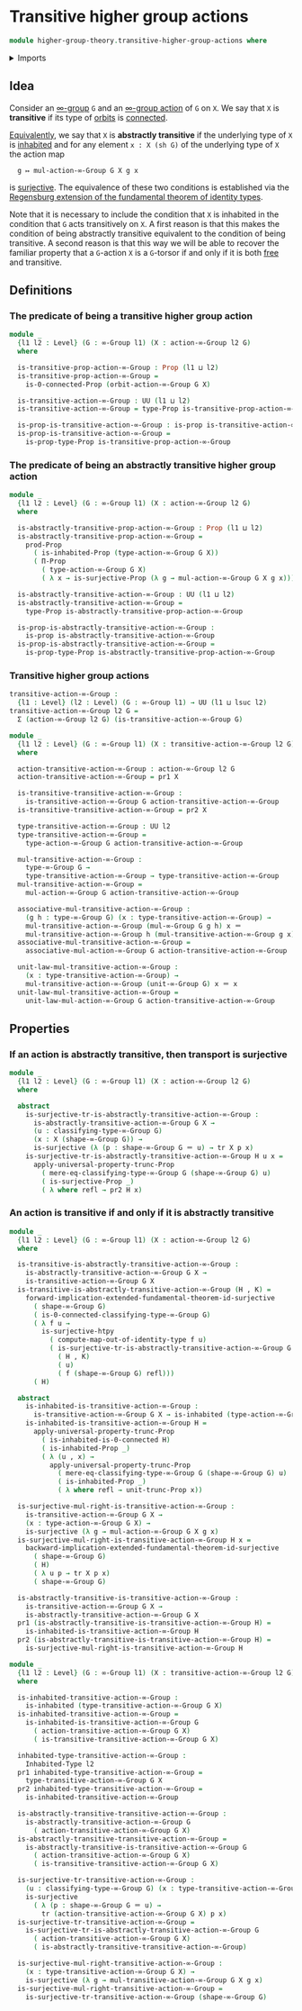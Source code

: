 # Transitive higher group actions

```agda
module higher-group-theory.transitive-higher-group-actions where
```

<details><summary>Imports</summary>

```agda
open import foundation.0-connected-types
open import foundation.dependent-pair-types
open import foundation.identity-types
open import foundation.inhabited-types
open import foundation.propositional-truncations
open import foundation.propositions
open import foundation.regensburg-extension-fundamental-theorem-of-identity-types
open import foundation.surjective-maps
open import foundation.transport-along-identifications
open import foundation.universe-levels

open import higher-group-theory.higher-group-actions
open import higher-group-theory.higher-groups
open import higher-group-theory.orbits-higher-group-actions
```

</details>

## Idea

Consider an [∞-group](higher-group-theory.higher-groups.md) `G` and an
[∞-group action](higher-group-theory.higher-group-actions.md) of `G` on `X`. We
say that `X` is **transitive** if its type of
[orbits](higher-group-theory.orbits-higher-group-actions.md) is
[connected](foundation.connected-types.md).

[Equivalently](foundation.logical-equivalences.md), we say that `X` is
**abstractly transitive** if the underlying type of `X` is
[inhabited](foundation.inhabited-types.md) and for any element `x : X (sh G)` of
the underlying type of `X` the action map

```text
  g ↦ mul-action-∞-Group G X g x
```

is [surjective](foundation.surjective-maps.md). The equivalence of these two
conditions is established via the
[Regensburg extension of the fundamental theorem of identity types](foundation.regensburg-extension-fundamental-theorem-of-identity-types.md).

Note that it is necessary to include the condition that `X` is inhabited in the
condition that `G` acts transitively on `X`. A first reason is that this makes
the condition of being abstractly transitive equivalent to the condition of
being transitive. A second reason is that this way we will be able to recover
the familiar property that a `G`-action `X` is a `G`-torsor if and only if it is
both [free](higher-group-theory.free-higher-group-actions.md) and transitive.

## Definitions

### The predicate of being a transitive higher group action

```agda
module _
  {l1 l2 : Level} (G : ∞-Group l1) (X : action-∞-Group l2 G)
  where

  is-transitive-prop-action-∞-Group : Prop (l1 ⊔ l2)
  is-transitive-prop-action-∞-Group =
    is-0-connected-Prop (orbit-action-∞-Group G X)

  is-transitive-action-∞-Group : UU (l1 ⊔ l2)
  is-transitive-action-∞-Group = type-Prop is-transitive-prop-action-∞-Group

  is-prop-is-transitive-action-∞-Group : is-prop is-transitive-action-∞-Group
  is-prop-is-transitive-action-∞-Group =
    is-prop-type-Prop is-transitive-prop-action-∞-Group
```

### The predicate of being an abstractly transitive higher group action

```agda
module _
  {l1 l2 : Level} (G : ∞-Group l1) (X : action-∞-Group l2 G)
  where

  is-abstractly-transitive-prop-action-∞-Group : Prop (l1 ⊔ l2)
  is-abstractly-transitive-prop-action-∞-Group =
    prod-Prop
      ( is-inhabited-Prop (type-action-∞-Group G X))
      ( Π-Prop
        ( type-action-∞-Group G X)
        ( λ x → is-surjective-Prop (λ g → mul-action-∞-Group G X g x)))

  is-abstractly-transitive-action-∞-Group : UU (l1 ⊔ l2)
  is-abstractly-transitive-action-∞-Group =
    type-Prop is-abstractly-transitive-prop-action-∞-Group

  is-prop-is-abstractly-transitive-action-∞-Group :
    is-prop is-abstractly-transitive-action-∞-Group
  is-prop-is-abstractly-transitive-action-∞-Group =
    is-prop-type-Prop is-abstractly-transitive-prop-action-∞-Group
```

### Transitive higher group actions

```agda
transitive-action-∞-Group :
  {l1 : Level} (l2 : Level) (G : ∞-Group l1) → UU (l1 ⊔ lsuc l2)
transitive-action-∞-Group l2 G =
  Σ (action-∞-Group l2 G) (is-transitive-action-∞-Group G)

module _
  {l1 l2 : Level} (G : ∞-Group l1) (X : transitive-action-∞-Group l2 G)
  where

  action-transitive-action-∞-Group : action-∞-Group l2 G
  action-transitive-action-∞-Group = pr1 X

  is-transitive-transitive-action-∞-Group :
    is-transitive-action-∞-Group G action-transitive-action-∞-Group
  is-transitive-transitive-action-∞-Group = pr2 X

  type-transitive-action-∞-Group : UU l2
  type-transitive-action-∞-Group =
    type-action-∞-Group G action-transitive-action-∞-Group

  mul-transitive-action-∞-Group :
    type-∞-Group G →
    type-transitive-action-∞-Group → type-transitive-action-∞-Group
  mul-transitive-action-∞-Group =
    mul-action-∞-Group G action-transitive-action-∞-Group

  associative-mul-transitive-action-∞-Group :
    (g h : type-∞-Group G) (x : type-transitive-action-∞-Group) →
    mul-transitive-action-∞-Group (mul-∞-Group G g h) x ＝
    mul-transitive-action-∞-Group h (mul-transitive-action-∞-Group g x)
  associative-mul-transitive-action-∞-Group =
    associative-mul-action-∞-Group G action-transitive-action-∞-Group

  unit-law-mul-transitive-action-∞-Group :
    (x : type-transitive-action-∞-Group) →
    mul-transitive-action-∞-Group (unit-∞-Group G) x ＝ x
  unit-law-mul-transitive-action-∞-Group =
    unit-law-mul-action-∞-Group G action-transitive-action-∞-Group
```

## Properties

### If an action is abstractly transitive, then transport is surjective

```agda
module _
  {l1 l2 : Level} (G : ∞-Group l1) (X : action-∞-Group l2 G)
  where

  abstract
    is-surjective-tr-is-abstractly-transitive-action-∞-Group :
      is-abstractly-transitive-action-∞-Group G X →
      (u : classifying-type-∞-Group G)
      (x : X (shape-∞-Group G)) →
      is-surjective (λ (p : shape-∞-Group G ＝ u) → tr X p x)
    is-surjective-tr-is-abstractly-transitive-action-∞-Group H u x =
      apply-universal-property-trunc-Prop
        ( mere-eq-classifying-type-∞-Group G (shape-∞-Group G) u)
        ( is-surjective-Prop _)
        ( λ where refl → pr2 H x)
```

### An action is transitive if and only if it is abstractly transitive

```agda
module _
  {l1 l2 : Level} (G : ∞-Group l1) (X : action-∞-Group l2 G)
  where

  is-transitive-is-abstractly-transitive-action-∞-Group :
    is-abstractly-transitive-action-∞-Group G X →
    is-transitive-action-∞-Group G X
  is-transitive-is-abstractly-transitive-action-∞-Group (H , K) =
    forward-implication-extended-fundamental-theorem-id-surjective
      ( shape-∞-Group G)
      ( is-0-connected-classifying-type-∞-Group G)
      ( λ f u →
        is-surjective-htpy
          ( compute-map-out-of-identity-type f u)
          ( is-surjective-tr-is-abstractly-transitive-action-∞-Group G X
            ( H , K)
            ( u)
            ( f (shape-∞-Group G) refl)))
      ( H)

  abstract
    is-inhabited-is-transitive-action-∞-Group :
      is-transitive-action-∞-Group G X → is-inhabited (type-action-∞-Group G X)
    is-inhabited-is-transitive-action-∞-Group H =
      apply-universal-property-trunc-Prop
        ( is-inhabited-is-0-connected H)
        ( is-inhabited-Prop _)
        ( λ (u , x) →
          apply-universal-property-trunc-Prop
            ( mere-eq-classifying-type-∞-Group G (shape-∞-Group G) u)
            ( is-inhabited-Prop _)
            ( λ where refl → unit-trunc-Prop x))

  is-surjective-mul-right-is-transitive-action-∞-Group :
    is-transitive-action-∞-Group G X →
    (x : type-action-∞-Group G X) →
    is-surjective (λ g → mul-action-∞-Group G X g x)
  is-surjective-mul-right-is-transitive-action-∞-Group H x =
    backward-implication-extended-fundamental-theorem-id-surjective
      ( shape-∞-Group G)
      ( H)
      ( λ u p → tr X p x)
      ( shape-∞-Group G)

  is-abstractly-transitive-is-transitive-action-∞-Group :
    is-transitive-action-∞-Group G X →
    is-abstractly-transitive-action-∞-Group G X
  pr1 (is-abstractly-transitive-is-transitive-action-∞-Group H) =
    is-inhabited-is-transitive-action-∞-Group H
  pr2 (is-abstractly-transitive-is-transitive-action-∞-Group H) =
    is-surjective-mul-right-is-transitive-action-∞-Group H

module _
  {l1 l2 : Level} (G : ∞-Group l1) (X : transitive-action-∞-Group l2 G)
  where

  is-inhabited-transitive-action-∞-Group :
    is-inhabited (type-transitive-action-∞-Group G X)
  is-inhabited-transitive-action-∞-Group =
    is-inhabited-is-transitive-action-∞-Group G
      ( action-transitive-action-∞-Group G X)
      ( is-transitive-transitive-action-∞-Group G X)

  inhabited-type-transitive-action-∞-Group :
    Inhabited-Type l2
  pr1 inhabited-type-transitive-action-∞-Group =
    type-transitive-action-∞-Group G X
  pr2 inhabited-type-transitive-action-∞-Group =
    is-inhabited-transitive-action-∞-Group

  is-abstractly-transitive-transitive-action-∞-Group :
    is-abstractly-transitive-action-∞-Group G
      ( action-transitive-action-∞-Group G X)
  is-abstractly-transitive-transitive-action-∞-Group =
    is-abstractly-transitive-is-transitive-action-∞-Group G
      ( action-transitive-action-∞-Group G X)
      ( is-transitive-transitive-action-∞-Group G X)

  is-surjective-tr-transitive-action-∞-Group :
    (u : classifying-type-∞-Group G) (x : type-transitive-action-∞-Group G X) →
    is-surjective
      ( λ (p : shape-∞-Group G ＝ u) →
        tr (action-transitive-action-∞-Group G X) p x)
  is-surjective-tr-transitive-action-∞-Group =
    is-surjective-tr-is-abstractly-transitive-action-∞-Group G
      ( action-transitive-action-∞-Group G X)
      ( is-abstractly-transitive-transitive-action-∞-Group)

  is-surjective-mul-right-transitive-action-∞-Group :
    (x : type-transitive-action-∞-Group G X) →
    is-surjective (λ g → mul-transitive-action-∞-Group G X g x)
  is-surjective-mul-right-transitive-action-∞-Group =
    is-surjective-tr-transitive-action-∞-Group (shape-∞-Group G)
```
